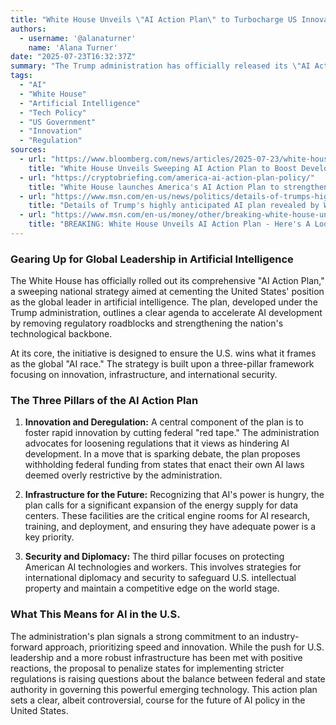 ```yaml
---
title: "White House Unveils \"AI Action Plan\" to Turbocharge US Innovation"
authors:
  - username: '@alanaturner'
    name: 'Alana Turner'
date: "2025-07-23T16:32:37Z"
summary: "The Trump administration has officially released its \"AI Action Plan,\" a strategic initiative designed to accelerate American leadership in artificial intelligence by easing regulations, boosting infrastructure, and prioritizing national security."
tags:
  - "AI"
  - "White House"
  - "Artificial Intelligence"
  - "Tech Policy"
  - "US Government"
  - "Innovation"
  - "Regulation"
sources:
  - url: "https://www.bloomberg.com/news/articles/2025-07-23/white-house-unveils-sweeping-ai-action-plan-to-boost-development"
    title: "White House Unveils Sweeping AI Action Plan to Boost Development"
  - url: "https://cryptobriefing.com/america-ai-action-plan-policy/"
    title: "White House launches America's AI Action Plan to strengthen US dominance in artificial intelligence"
  - url: "https://www.msn.com/en-us/news/politics/details-of-trumps-highly-anticipated-ai-plan-revealed-by-white-house-ahead-of-major-speech/ar-AA1J9o4W"
    title: "Details of Trump's highly anticipated AI plan revealed by White House ahead of major speech"
  - url: "https://www.msn.com/en-us/money/other/breaking-white-house-unveils-ai-action-plan-here-s-a-look-inside/ar-AA1J9itg"
    title: "BREAKING: White House Unveils AI Action Plan - Here's A Look Inside"
---
```


### Gearing Up for Global Leadership in Artificial Intelligence

The White House has officially rolled out its comprehensive "AI Action Plan," a sweeping national strategy aimed at cementing the United States' position as the global leader in artificial intelligence. The plan, developed under the Trump administration, outlines a clear agenda to accelerate AI development by removing regulatory roadblocks and strengthening the nation's technological backbone.

At its core, the initiative is designed to ensure the U.S. wins what it frames as the global "AI race." The strategy is built upon a three-pillar framework focusing on innovation, infrastructure, and international security.

### The Three Pillars of the AI Action Plan

1.  **Innovation and Deregulation:** A central component of the plan is to foster rapid innovation by cutting federal "red tape." The administration advocates for loosening regulations that it views as hindering AI development. In a move that is sparking debate, the plan proposes withholding federal funding from states that enact their own AI laws deemed overly restrictive by the administration.

2.  **Infrastructure for the Future:** Recognizing that AI's power is hungry, the plan calls for a significant expansion of the energy supply for data centers. These facilities are the critical engine rooms for AI research, training, and deployment, and ensuring they have adequate power is a key priority.

3.  **Security and Diplomacy:** The third pillar focuses on protecting American AI technologies and workers. This involves strategies for international diplomacy and security to safeguard U.S. intellectual property and maintain a competitive edge on the world stage.

### What This Means for AI in the U.S.

The administration's plan signals a strong commitment to an industry-forward approach, prioritizing speed and innovation. While the push for U.S. leadership and a more robust infrastructure has been met with positive reactions, the proposal to penalize states for implementing stricter regulations is raising questions about the balance between federal and state authority in governing this powerful emerging technology. This action plan sets a clear, albeit controversial, course for the future of AI policy in the United States.
